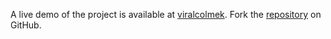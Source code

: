 A live demo of the project is available at [viralcolmek](https://viralcolmek.pages.dev).
Fork the [repository](https://github.com/polastimirsa) on GitHub.